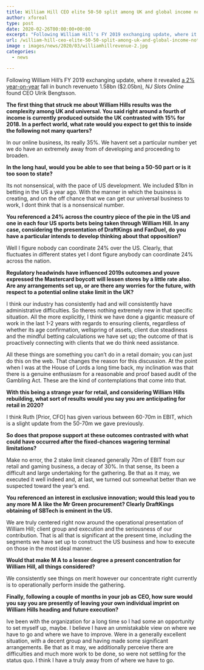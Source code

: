 ```yaml
---
title: William Hill CEO elite 50-50 split among UK and global income not preposterous long term
author: xforeal 
type: post
date: 2020-02-26T00:00:00+00:00
excerpt: "Following William Hill's FY 2019 exchanging update, where it detailed a 2&amp;percnt; year-on-year fall in bunch revenueto 1 "
url: /william-hill-ceo-elite-50-50-split-among-uk-and-global-income-not-preposterous-long-term/
image : images/news/2020/03/williamhillrevenue-2.jpg
categories:
  - news

---
```

Following William Hill&#8217;s FY 2019 exchanging update, where it revealed [a 2&percnt; year-on-year][1] fall in bunch revenueto 1.58bn ($2.05bn), _NJ Slots Online_ found CEO Ulrik Bengtsson. 

**The first thing that struck me about William Hills results was the complexity among UK and universal. You said right around a fourth of income is currently produced outside the UK contrasted with 15&percnt; for 2018. In a perfect world, what rate would you expect to get this to inside the following not many quarters?** 

In our online business, its really 35&percnt;. We havent set a particular number yet we do have an extremely away from of developing and proceeding to broaden. 

**In the long haul, would you be able to see that being a 50-50 part or is it too soon to state?** 

Its not nonsensical, with the pace of US development. We included $1bn in betting in the US a year ago. With the manner in which the business is creating, and on the off chance that we can get our universal business to work, I dont think that is a nonsensical number. 

**You referenced a 24&percnt; across the country piece of the pie in the US and one in each four US sports bets being taken through William Hill. In any case, considering the presentation of DraftKings and FanDuel, do you have a particular intends to develop thinking about that opposition?** 

Well I figure nobody can coordinate 24&percnt; over the US. Clearly, that fluctuates in different states yet I dont figure anybody can coordinate 24&percnt; across the nation. 

**Regulatory headwinds have influenced 2019s outcomes and youve expressed the Mastercard boycott will lessen stores by a little rate also. Are any arrangements set up, or are there any worries for the future, with respect to a potential online stake limit in the UK?** 

I think our industry has consistently had and will consistently have administrative difficulties. So theres nothing extremely new in that specific situation. All the more explicitly, I think we have done a gigantic measure of work in the last 1-2 years with regards to ensuring clients, regardless of whether its age confirmation, wellspring of assets, client due steadiness and the mindful betting calculations we have set up; the outcome of that is proactively connecting with clients that we do think need assistance. 

All these things are something you can&#8217;t do in a retail domain; you can just do this on the web. That changes the reason for this discussion. At the point when I was at the House of Lords a long time back, my inclination was that there is a genuine enthusiasm for a reasonable and proof based audit of the Gambling Act. These are the kind of contemplations that come into that. 

**With this being a strange year for retail, and considering William Hills rebuilding, what sort of results would you say you are anticipating for retail in 2020?** 

I think Ruth [Prior, CFO] has given various between 60-70m in EBIT, which is a slight update from the 50-70m we gave previously. 

**So does that propose support at these outcomes contrasted with what could have occurred after the fixed-chances wagering terminal limitations?** 

Make no error, the 2 stake limit cleaned generally 70m of EBIT from our retail and gaming business, a decay of 30&percnt;. In that sense, its been a difficult and large undertaking for the gathering. Be that as it may, we executed it well indeed and, at last, we turned out somewhat better than we suspected toward the year&#8217;s end. 

**You referenced an interest in exclusive innovation; would this lead you to any more M A like the Mr Green procurement? Clearly DraftKings obtaining of SBTech is eminent in the US.** 

We are truly centered right now around the operational presentation of William Hill; client group and execution and the seriousness of our contribution. That is all that is significant at the present time, including the segments we have set up to construct the US business and how to execute on those in the most ideal manner. 

**Would that make M A to a lesser degree a present concentration for William Hill, all things considered?** 

We consistently see things on merit however our concentrate right currently is to operationally perform inside the gathering. 

**Finally, following a couple of months in your job as CEO, how sure would you say you are presently of leaving your own individual imprint on William Hills heading and future execution?** 

Ive been with the organization for a long time so I had some an opportunity to set myself up, maybe. I believe I have an unmistakable view on where we have to go and where we have to improve. Were in a generally excellent situation, with a decent group and having made some significant arrangements. Be that as it may, we additionally perceive there are difficulties and much more work to be done, so were not settling for the status quo. I think I have a truly away from of where we have to go.

 [1]: #